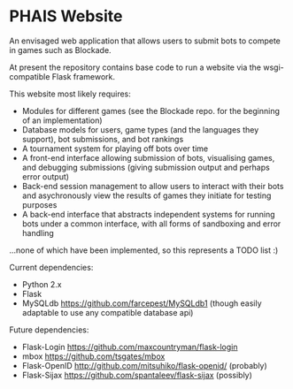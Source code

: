 PHAIS Website
=============

An envisaged web application that allows users to submit bots to compete in games such as Blockade.

At present the repository contains base code to run a website via the wsgi-compatible Flask framework.

This website most likely requires:
- Modules for different games (see the Blockade repo. for the beginning of an implementation)
- Database models for users, game types (and the languages they support), bot submissions, and bot rankings
- A tournament system for playing off bots over time
- A front-end interface allowing submission of bots, visualising games, and debugging submissions (giving submission output and perhaps error output)
- Back-end session management to allow users to interact with their bots and asychronously view the results of games they initiate for testing purposes
- A back-end interface that abstracts independent systems for running bots under a common interface, with all forms of sandboxing and error handling

...none of which have been implemented, so this represents a TODO list :)


Current dependencies:
- Python 2.x
- Flask
- MySQLdb https://github.com/farcepest/MySQLdb1 (though easily adaptable to use any compatible database api)

Future dependencies:
- Flask-Login https://github.com/maxcountryman/flask-login
- mbox https://github.com/tsgates/mbox
- Flask-OpenID http://github.com/mitsuhiko/flask-openid/ (probably)
- Flask-Sijax https://github.com/spantaleev/flask-sijax (possibly)
